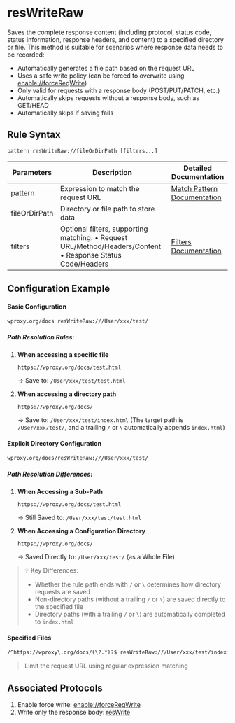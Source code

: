 # resWriteRaw
Saves the complete response content (including protocol, status code, status information, response headers, and content) to a specified directory or file. This method is suitable for scenarios where response data needs to be recorded:
- Automatically generates a file path based on the request URL
- Uses a safe write policy (can be forced to overwrite using [enable://forceReqWrite](./enable))
- Only valid for requests with a response body (POST/PUT/PATCH, etc.)
- Automatically skips requests without a response body, such as GET/HEAD
- Automatically skips if saving fails

## Rule Syntax
``` txt
pattern resWriteRaw://fileOrDirPath [filters...]
```

| Parameters | Description | Detailed Documentation |
| ------- | ------------------------------------------------------------ | ------------------------- |
| pattern | Expression to match the request URL | [Match Pattern Documentation](./pattern) |
| fileOrDirPath | Directory or file path to store data | |
| filters | Optional filters, supporting matching: • Request URL/Method/Headers/Content • Response Status Code/Headers | [Filters Documentation](./filters) |

## Configuration Example

#### Basic Configuration
```txt
wproxy.org/docs resWriteRaw:///User/xxx/test/
```
##### Path Resolution Rules:
1. **When accessing a specific file**

    `https://wproxy.org/docs/test.html`

    → Save to: `/User/xxx/test/test.html`

2. **When accessing a directory path**

    `https://wproxy.org/docs/`

    → Save to: `/User/xxx/test/index.html` (The target path is `/User/xxx/test/`, and a trailing `/` or `\` automatically appends `index.html`)

#### Explicit Directory Configuration
```txt
wproxy.org/docs/resWriteRaw:///User/xxx/test/
```
##### Path Resolution Differences:
1. **When Accessing a Sub-Path**

    `https://wproxy.org/docs/test.html`

    → Still Saved to: `/User/xxx/test/test.html`

2. **When Accessing a Configuration Directory**

    `https://wproxy.org/docs/`

    → Saved Directly to: `/User/xxx/test/` (as a Whole File)

> 💡 Key Differences:
> - Whether the rule path ends with `/` or `\` determines how directory requests are saved
> - Non-directory paths (without a trailing `/` or `\`) are saved directly to the specified file
> - Directory paths (with a trailing `/` or `\`) are automatically completed to `index.html`

#### Specified Files
``` txt
/^https://wproxy\.org/docs/(\?.*)?$ resWriteRaw:///User/xxx/test/index.html
```
> Limit the request URL using regular expression matching

## Associated Protocols
1. Enable force write: [enable://forceReqWrite](./enable)
2. Write only the response body: [resWrite](./resWrite)
